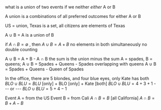 what is a union of two events
if we neither *either* A or B

A union is a combinations of all preferred outcomes for either A or B

US = union, Texas is a set, all citizens are elements of Texas

A $\cup$ B = A is a union of B

if $A \cap B = \emptyset$ , then $A \cup B = A + B$
	no elements in both simultaneously 
	no double counting

A $\cup$ B = A + B - A $\cap$ B
	the sum is the union minus the sum
	A = spades, B = queens; A $\cup$ B = Spades + Queens - Spades overlapping with queens
	A $\cup$ B = Spades + Queens - Queen of Spades

In the office, there are 5 blondes, and four blue eyes, only Kate has both
$BLO \cup BLU = BLU$ [only] + BLO [only] + Kate [both]
$BLO \cup BLU = 4 + 3 + 1$
--- or --- 
$BLO \cup BLU = 5 + 4 - 1$

Event A = from the US
Event B = from Cali
$A \cap B = B$ [all California]
$A \cap B = B + A - B$